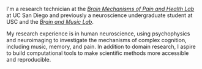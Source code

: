 I'm a research technician at the [*Brain Mechanisms of Pain and Health Lab*](https://www.zeidanlab.com/) at UC San Diego and previously a neuroscience undergraduate student at USC and the [*Brain and Music Lab*](https://dornsife.usc.edu/labs/brainandmusic/). 

My research experience is in human neuroscience, using psychophysics and neuroimaging to investigate the mechanisms of complex cognition, including music, memory, and pain. In addition to domain research, I aspire to build computational tools to make scientific methods more accessible and reproducible. 
